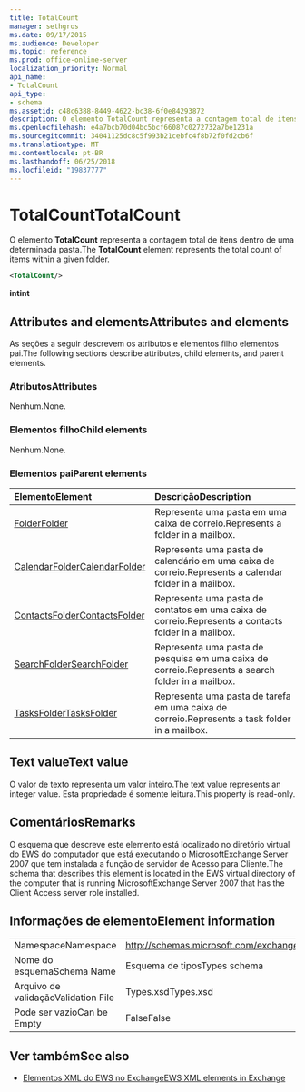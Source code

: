 ```yaml
---
title: TotalCount
manager: sethgros
ms.date: 09/17/2015
ms.audience: Developer
ms.topic: reference
ms.prod: office-online-server
localization_priority: Normal
api_name:
- TotalCount
api_type:
- schema
ms.assetid: c48c6388-8449-4622-bc38-6f0e84293872
description: O elemento TotalCount representa a contagem total de itens dentro de uma determinada pasta.
ms.openlocfilehash: e4a7bcb70d04bc5bcf66087c0272732a7be1231a
ms.sourcegitcommit: 34041125dc8c5f993b21cebfc4f8b72f0fd2cb6f
ms.translationtype: MT
ms.contentlocale: pt-BR
ms.lasthandoff: 06/25/2018
ms.locfileid: "19837777"
---
```

# <a name="totalcount"></a><span data-ttu-id="5c59f-103">TotalCount</span><span class="sxs-lookup"><span data-stu-id="5c59f-103">TotalCount</span></span>

<span data-ttu-id="5c59f-104">O elemento **TotalCount** representa a contagem total de itens dentro de uma determinada pasta.</span><span class="sxs-lookup"><span data-stu-id="5c59f-104">The **TotalCount** element represents the total count of items within a given folder.</span></span> 
  
```xml
<TotalCount/>
```

 <span data-ttu-id="5c59f-105">**int**</span><span class="sxs-lookup"><span data-stu-id="5c59f-105">**int**</span></span>
## <a name="attributes-and-elements"></a><span data-ttu-id="5c59f-106">Attributes and elements</span><span class="sxs-lookup"><span data-stu-id="5c59f-106">Attributes and elements</span></span>

<span data-ttu-id="5c59f-107">As seções a seguir descrevem os atributos e elementos filho elementos pai.</span><span class="sxs-lookup"><span data-stu-id="5c59f-107">The following sections describe attributes, child elements, and parent elements.</span></span>
  
### <a name="attributes"></a><span data-ttu-id="5c59f-108">Atributos</span><span class="sxs-lookup"><span data-stu-id="5c59f-108">Attributes</span></span>

<span data-ttu-id="5c59f-109">Nenhum.</span><span class="sxs-lookup"><span data-stu-id="5c59f-109">None.</span></span>
  
### <a name="child-elements"></a><span data-ttu-id="5c59f-110">Elementos filho</span><span class="sxs-lookup"><span data-stu-id="5c59f-110">Child elements</span></span>

<span data-ttu-id="5c59f-111">Nenhum.</span><span class="sxs-lookup"><span data-stu-id="5c59f-111">None.</span></span>
  
### <a name="parent-elements"></a><span data-ttu-id="5c59f-112">Elementos pai</span><span class="sxs-lookup"><span data-stu-id="5c59f-112">Parent elements</span></span>

|<span data-ttu-id="5c59f-113">**Elemento**</span><span class="sxs-lookup"><span data-stu-id="5c59f-113">**Element**</span></span>|<span data-ttu-id="5c59f-114">**Descrição**</span><span class="sxs-lookup"><span data-stu-id="5c59f-114">**Description**</span></span>|
|:-----|:-----|
|[<span data-ttu-id="5c59f-115">Folder</span><span class="sxs-lookup"><span data-stu-id="5c59f-115">Folder</span></span>](folder.md) <br/> |<span data-ttu-id="5c59f-116">Representa uma pasta em uma caixa de correio.</span><span class="sxs-lookup"><span data-stu-id="5c59f-116">Represents a folder in a mailbox.</span></span>  <br/> |
|[<span data-ttu-id="5c59f-117">CalendarFolder</span><span class="sxs-lookup"><span data-stu-id="5c59f-117">CalendarFolder</span></span>](calendarfolder.md) <br/> |<span data-ttu-id="5c59f-118">Representa uma pasta de calendário em uma caixa de correio.</span><span class="sxs-lookup"><span data-stu-id="5c59f-118">Represents a calendar folder in a mailbox.</span></span>  <br/> |
|[<span data-ttu-id="5c59f-119">ContactsFolder</span><span class="sxs-lookup"><span data-stu-id="5c59f-119">ContactsFolder</span></span>](contactsfolder.md) <br/> |<span data-ttu-id="5c59f-120">Representa uma pasta de contatos em uma caixa de correio.</span><span class="sxs-lookup"><span data-stu-id="5c59f-120">Represents a contacts folder in a mailbox.</span></span>  <br/> |
|[<span data-ttu-id="5c59f-121">SearchFolder</span><span class="sxs-lookup"><span data-stu-id="5c59f-121">SearchFolder</span></span>](searchfolder.md) <br/> |<span data-ttu-id="5c59f-122">Representa uma pasta de pesquisa em uma caixa de correio.</span><span class="sxs-lookup"><span data-stu-id="5c59f-122">Represents a search folder in a mailbox.</span></span>  <br/> |
|[<span data-ttu-id="5c59f-123">TasksFolder</span><span class="sxs-lookup"><span data-stu-id="5c59f-123">TasksFolder</span></span>](tasksfolder.md) <br/> |<span data-ttu-id="5c59f-124">Representa uma pasta de tarefa em uma caixa de correio.</span><span class="sxs-lookup"><span data-stu-id="5c59f-124">Represents a task folder in a mailbox.</span></span>  <br/> |
   
## <a name="text-value"></a><span data-ttu-id="5c59f-125">Text value</span><span class="sxs-lookup"><span data-stu-id="5c59f-125">Text value</span></span>

<span data-ttu-id="5c59f-126">O valor de texto representa um valor inteiro.</span><span class="sxs-lookup"><span data-stu-id="5c59f-126">The text value represents an integer value.</span></span> <span data-ttu-id="5c59f-127">Esta propriedade é somente leitura.</span><span class="sxs-lookup"><span data-stu-id="5c59f-127">This property is read-only.</span></span>
  
## <a name="remarks"></a><span data-ttu-id="5c59f-128">Comentários</span><span class="sxs-lookup"><span data-stu-id="5c59f-128">Remarks</span></span>

<span data-ttu-id="5c59f-129">O esquema que descreve este elemento está localizado no diretório virtual do EWS do computador que está executando o MicrosoftExchange Server 2007 que tem instalada a função de servidor de Acesso para Cliente.</span><span class="sxs-lookup"><span data-stu-id="5c59f-129">The schema that describes this element is located in the EWS virtual directory of the computer that is running MicrosoftExchange Server 2007 that has the Client Access server role installed.</span></span>
  
## <a name="element-information"></a><span data-ttu-id="5c59f-130">Informações de elemento</span><span class="sxs-lookup"><span data-stu-id="5c59f-130">Element information</span></span>

|||
|:-----|:-----|
|<span data-ttu-id="5c59f-131">Namespace</span><span class="sxs-lookup"><span data-stu-id="5c59f-131">Namespace</span></span>  <br/> |http://schemas.microsoft.com/exchange/services/2006/types  <br/> |
|<span data-ttu-id="5c59f-132">Nome do esquema</span><span class="sxs-lookup"><span data-stu-id="5c59f-132">Schema Name</span></span>  <br/> |<span data-ttu-id="5c59f-133">Esquema de tipos</span><span class="sxs-lookup"><span data-stu-id="5c59f-133">Types schema</span></span>  <br/> |
|<span data-ttu-id="5c59f-134">Arquivo de validação</span><span class="sxs-lookup"><span data-stu-id="5c59f-134">Validation File</span></span>  <br/> |<span data-ttu-id="5c59f-135">Types.xsd</span><span class="sxs-lookup"><span data-stu-id="5c59f-135">Types.xsd</span></span>  <br/> |
|<span data-ttu-id="5c59f-136">Pode ser vazio</span><span class="sxs-lookup"><span data-stu-id="5c59f-136">Can be Empty</span></span>  <br/> |<span data-ttu-id="5c59f-137">False</span><span class="sxs-lookup"><span data-stu-id="5c59f-137">False</span></span>  <br/> |
   
## <a name="see-also"></a><span data-ttu-id="5c59f-138">Ver também</span><span class="sxs-lookup"><span data-stu-id="5c59f-138">See also</span></span>



- [<span data-ttu-id="5c59f-139">Elementos XML do EWS no Exchange</span><span class="sxs-lookup"><span data-stu-id="5c59f-139">EWS XML elements in Exchange</span></span>](ews-xml-elements-in-exchange.md)


